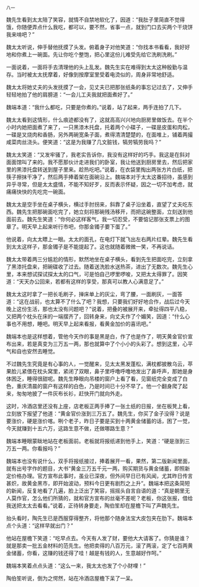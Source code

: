     八一 

   魏先生看到太太陪了笑容，就情不自禁地软化了，因道：“我肚子里简直不觉得饿，你随便弄点什么我吃，都可以，要不然，省事一点，就到门口去买两个干烧饼我来啃吧？”

   魏太太听说，伸手替他抚摸了头发。俯着身子对他笑道：“你找本书看看，我好好地和你煮上一碗面。先让你吃个整饱，把心里这份儿难受先给它洗刷洗刷。”

   一面说着，一面将手去清理他的头上乱发。魏先生实在难得到太太这种殷勤与温存。当时被太太抚摩着，好像到按摩室里受着电烫似的，周身非常地舒适。

   魏太太将她丈夫的头发抚摸了一会，见丈夫已把那张纸条的事忘记过去了，又伸手轻轻地拍了他的肩膀道：“一会儿工夫我就把面煮好了。”

   魏端本道：“我什么都吃，只要是你煮的。”说着，站了起来，两手连拍了几下。

   魏太太看到这情形，什么痕迹都没有了，这就高高兴兴地向厨房里做饭去。在半个小时内她把面煮了来了，一只黑漆木托盘，托着两个小碟子，一碟是皮蛋和肉松，一碟是叉烧肉和香肠，另外两碗宽条子面，煮得清清楚楚的，在面堆上，铺着两撮咸菜肉丝浇头。便笑道：“这是为我赚了几文脏钱，犒劳犒劳我吗？”

   魏太太笑道：“又发牢骚了，我老实告诉你，我没有这样好的巧手。我这是在斜对面面馆叫了来的。我不愿那伙计走进我们的卧室，我让他送到厨房里去，然后把家里的黑漆托盘转送到屋子里来。趁热吃吧。”说着，在衣袋里掏出两张方片白纸，把筷子擦抹干净了，然后两手捧着架在面碗沿上。魏端本对于太太这番招待，虽感到异乎寻常，但是太太盛情，不能不知好歹，反而表示怀疑，因之一切不加考虑，就痛痛快快的先吃完一碗面。

   魏太太是空手坐在桌子横头，横过手肘拐来，斜靠了桌子沿坐着，直望了丈夫吃东西。魏先生把那碗面吃完了，她立刻将那碗残汤移开，而把这碗整面，立刻送到他面前去。魏先生笑道：“你何必这样客气，我一切忍受，不要惦记那张支票上的图章了。明天早上起来听行市吧，你那金镯子要下蛋了。”

   他说着，向太太瞟上一眼。太太的面孔，在电灯下就飞出左右两片红晕。魏先生看到太太这样子，那金镯子是不能提起了。这也就随着微微一笑，不再说话。

   魏太太带着两三分尴尬的情形，默然地坐在桌子横头，看到先生把面吃完，立刻拿了黑漆托盘来，把碗碟收了过去。随着送洗脸水送热茶，进出了无数次。魏先生心里，本来想试探试探太太的口气，可是怕自己啰里啰唆，又把太太得罪了。因笑道：“天天办公回来，若都有这样的享受，那真可以教人心满意足了。”

   魏太太这时拿了一把长毛刷子，掸床单上的灰尘，弯了腰，一面刷灰，一面答道：“这在战前，也太算不了什么了吧？我想，只要我们好好地合作，战后过今天晚上这份生活，那也太没有问题吧？”说着，把叠的被展开来，牵扯得四平八稳，又把两个枕头在床的一端摆齐了，回转身来，向丈夫作了个媚笑，因道：“什么心事也不用想，睡吧。明天早上起来看报，看黄金加价的喜讯吧。”

   魏端本也是这样想着，管他今天作的事是黑是白，作了也是作了，明天黄金官价宣布出来，若是真变为三万五一两，那也就算中了个小小的头彩了。想到这里，心平气和自也安然去睡觉。

   不过魏先生究竟是有心事的人，一觉醒来，见太太黑发蓬松，满枕都披散乌云，苹果脸儿紧偎在枕头窝里，紧闭了双眼，鼻子里呼噜呼噜地发出了鼻呼声，那她是身体困乏，睡得很甜呢。魏先生睁眼向吊楼的窗户上看了看，见窗纸完全变成了白色，重庆清晨的窗户有这样的白色，乃是时间已十分不早了。他一个翻身爬了起来，匆匆地披了一件灰布长衫，赶快开门就向外走。

   这时，冷酒店里还没有上座，店老板正两手捧了一张土纸的日报，坐在板凳上看，立刻放下报望了他道：“黄金官价涨到三万五了。魏先生，你买了金子没得？说是要涨价，硬是涨价喀。咧个老子，昨日子要是买到十两黄金储蓄的话，困了一觉，今天就赚到十五六万，这路生意不做，还做哪路生意？”

   魏端本睡眼蒙眬地站在老板面前。老板就将报纸递到他手上，笑道：“硬是涨到三万五一两。你看报吗？”

   魏端本也没有说什么，双手将报纸接过，捧着展开一看，果然，第二版新闻里面，就有出号字作的题目，大书“黄金三万五千元一两，购买期货与黄金储蓄，即照新定价格办理。官方宣布此事时，虽业已深夜，但外间早日已有风闻，尤其昨日传言甚炽，故黄金黑市，即开始波动，预料今日更有剧烈之上升”。魏端本把这条简短的新闻，反复地看了几遍，脸上泛出了笑容，摇摇头自言自语的道：“真是朝里无人莫作官，怎么他们所猜的，就和官方宣布的丝毫不差呢？老板，你这张报，借给我送把太太去看看。”说着，正待转身要走，陶伯笙却在屋檐下叫了声魏先生。

   抬头看时，陶先生已是西服穿得整齐，将他那个随身法宝大皮包夹在肋下。魏端本点个头道：“这样早就出门？”

   他站在屋檐下笑道：“吃早点去。今天有人发了财，要他大大请客了。你猜是谁？就是那卖一批五金材料的范先生。他把卖得的八百万元，滚了两滚，定了七百两黄金储蓄，你看，这赚的钱还得了哇！越是有钱的人，生意越好作呵。”

   魏端本笑着点点头道：“这么一来，我太太也发了个小财哩！”

   陶伯笙听说，倒为之愕然，站在冷酒店屋檐下呆了一呆。

